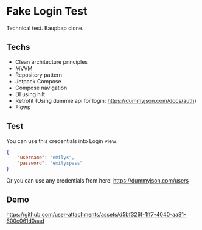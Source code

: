 # Fake Login Test

Technical test. Baupbap clone.


## Techs

- Clean architecture principles
- MVVM
- Repository pattern
- Jetpack Compose
- Compose navigation
- DI using hilt
- Retrofit (Using dummie api for login: https://dummyjson.com/docs/auth)
- Flows


## Test

You can use this credentials into Login view:
```json
{
    "username": "emilys",
    "password": "emilyspass"
}
```

Or you can use any credentials from here:
https://dummyjson.com/users

## Demo

https://github.com/user-attachments/assets/d5bf326f-1ff7-4040-aa81-600c061d0aad

